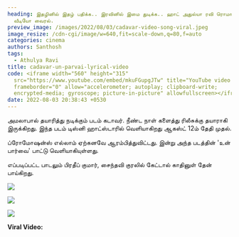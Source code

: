 ```yaml
---
heading: இதழினில் இதழ் பதிக்க.. இரவினில் இமை துடிக்க.. ஹாட் அதுல்யா ரவி ரொமான்ஸ்
  வீடியோ வைரல்.
preview_image: /images/2022/08/03/cadavar-video-song-viral.jpeg
image_resize: /cdn-cgi/image/w=640,fit=scale-down,q=80,f=auto
categories: cinema
authors: Santhosh
tags:
  - Athulya Ravi
title: cadavar-un-parvai-lyrical-video
code: <iframe width="560" height="315"
  src="https://www.youtube.com/embed/mkuFGupgJTw" title="YouTube video player"
  frameborder="0" allow="accelerometer; autoplay; clipboard-write;
  encrypted-media; gyroscope; picture-in-picture" allowfullscreen></iframe>
date: 2022-08-03 20:38:43 +0530
---
```

அமலாபால் தயாரித்து நடிக்கும் படம் கடாவர். நீண்ட நாள் களைத்து ரிலீசுக்கு தயாராகி இருக்கிறது. இந்த படம் டிஸ்னி ஹாட்ஸ்டாரில் வெளியாகிறது ஆகஸ்ட் 12ம் தேதி முதல்.

ப்ரோமோஷன்ஸ் எல்லாம் ஏற்கனவே ஆரம்பித்துவிட்டது. இன்று அந்த படத்தின் 'உன் பார்வை' பாட்டு வெளியாகியுள்ளது.  

எப்படிப்பட்ட பாடலும் பிரதீப் குமார், சைந்தவி குரலில் கேட்டால் காதினுள் தேன் பாய்கிறது.

![](/images/2022/08/03/cadavar-video-song-viral-1.jpeg)

![](/images/2022/08/03/cadavar-video-song-viral-2.jpeg)

![](/images/2022/08/03/cadavar-video-song-viral3.jpeg)

**Viral Video:**